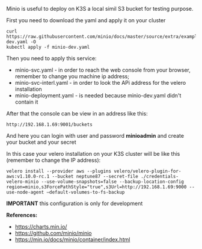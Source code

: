 Minio is useful to deploy on K3S a local simil S3 bucket for testing purpose.

First you need to download the yaml and apply it on your cluster

```
curl https://raw.githubusercontent.com/minio/docs/master/source/extra/examples/minio-dev.yaml -O
kubectl apply -f minio-dev.yaml
```

Then you need to apply this service:
* minio-svc.yaml - in order to reach the web console from your browser, remember to change you machine ip address;
* minio-svc-interl.yaml - in order to look the APi address for the velero installation
* minio-deployment.yaml - is needed because minio-dev.yaml didn't contain it

After that the console can be view in an address like this:
```
http://192.168.1.69:9001/buckets
```
And here you can login with user and password **minioadmin** and create your bucket and your secret

In this case your velero installation on your K3S cluster will be like this (remember to change the IP address):
```
velero install --provider aws --plugins velero/velero-plugin-for-aws:v1.10.0-rc.1 --bucket neptune87 --secret-file ./credentials-velero-minio --use-volume-snapshots=false --backup-location-config region=minio,s3ForcePathStyle="true",s3Url=http://192.168.1.69:9000 --use-node-agent –default-volumes-to-fs-backup
```

**IMPORTANT** this configuration is only for development

**References:**
* https://charts.min.io/
* https://github.com/minio/minio
* https://min.io/docs/minio/container/index.html
